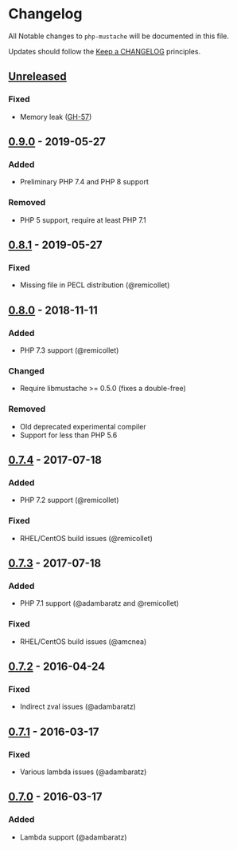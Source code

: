 # Changelog

All Notable changes to `php-mustache` will be documented in this file.

Updates should follow the [Keep a CHANGELOG](http://keepachangelog.com/) principles.

## [Unreleased]

### Fixed
- Memory leak ([GH-57](https://github.com/jbboehr/php-mustache/issues/57))

## [0.9.0] - 2019-05-27

### Added
- Preliminary PHP 7.4 and PHP 8 support

### Removed
- PHP 5 support, require at least PHP 7.1

## [0.8.1] - 2019-05-27

### Fixed
- Missing file in PECL distribution (@remicollet)

## [0.8.0] - 2018-11-11

### Added
- PHP 7.3 support (@remicollet)

### Changed
- Require libmustache >= 0.5.0 (fixes a double-free)

### Removed
- Old deprecated experimental compiler
- Support for less than PHP  5.6

## [0.7.4] - 2017-07-18

### Added
- PHP 7.2 support (@remicollet)

### Fixed
- RHEL/CentOS build issues (@remicollet)

## [0.7.3] - 2017-07-18

### Added
- PHP 7.1 support (@adambaratz and @remicollet)

### Fixed
- RHEL/CentOS build issues (@amcnea)

## [0.7.2] - 2016-04-24

### Fixed
- Indirect zval issues (@adambaratz)

## [0.7.1] - 2016-03-17

### Fixed
- Various lambda issues (@adambaratz)

## [0.7.0] - 2016-03-17

### Added
- Lambda support (@adambaratz)


[Unreleased]: https://github.com/jbboehr/php-mustache/compare/v0.9.0...HEAD
[0.9.0]: https://github.com/jbboehr/php-mustache/compare/v0.8.1...v0.9.0
[0.8.1]: https://github.com/jbboehr/php-mustache/compare/v0.8.0...v0.8.1
[0.8.0]: https://github.com/jbboehr/php-mustache/compare/v0.7.4...v0.8.0
[0.7.4]: https://github.com/jbboehr/php-mustache/compare/v0.7.3...v0.7.4
[0.7.3]: https://github.com/jbboehr/php-mustache/compare/v0.7.2...v0.7.3
[0.7.2]: https://github.com/jbboehr/php-mustache/compare/v0.7.1...v0.7.2
[0.7.1]: https://github.com/jbboehr/php-mustache/compare/v0.7.0...v0.7.1
[0.7.0]: https://github.com/jbboehr/php-mustache/compare/v0.6.1...v0.7.0

